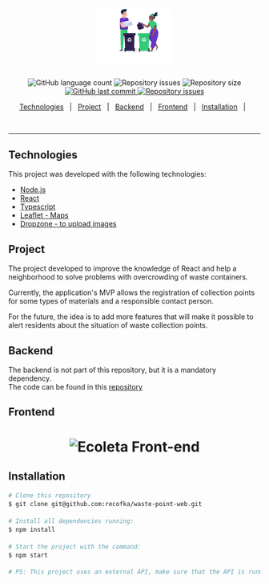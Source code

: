 <h1 align="center">
  <img alt="repo-image" title="#repo-image" src="src/assets/home-background.svg" width="150px" />
</h1>


<p align="center">

  <img alt="GitHub language count" src="https://img.shields.io/github/languages/count/recofka/waste-point-web?style=flat-square">
  
  <img alt="Repository issues" src="https://img.shields.io/github/languages/top/recofka/waste-point-web?style=flat-square">

  <img alt="Repository size" src="https://img.shields.io/github/repo-size/recofka/waste-point-web?style=flat-square">
  
  <a href="https://github.com/recofka/waste-point-web/commits/master">
    <img alt="GitHub last commit" src="https://img.shields.io/github/last-commit/recofka/waste-point-web?style=flat-square">
  </a>
  
  <a href="https://github.com/recofka/waste-point-web/issues">
    <img alt="Repository issues" src="https://img.shields.io/github/issues/recofka/waste-point-web?style=flat-square">
  </a>
  
</p>

<p align="center">
  <a href="#-technologies">Technologies</a>&nbsp;&nbsp;&nbsp;|&nbsp;&nbsp;
  <a href="#-project">Project</a>&nbsp;&nbsp;&nbsp;|&nbsp;&nbsp;
  <a href="#-backend">Backend</a>&nbsp;&nbsp;&nbsp;|&nbsp;&nbsp;
  <a href="#-frontend">Frontend</a>&nbsp;&nbsp;&nbsp;|&nbsp;&nbsp;
  <!-- <a href="#-goals">Goals</a>&nbsp;&nbsp;&nbsp;|&nbsp;&nbsp; -->
  <!-- <a href="#-features">Features</a>&nbsp;&nbsp;&nbsp;|&nbsp;&nbsp; -->
  <a href="#-installation">Installation</a>&nbsp;&nbsp;&nbsp;|&nbsp;&nbsp;
</p>

<br>


---

##  Technologies

This project was developed with the following technologies:

- [Node.js](https://nodejs.org/en/)
- [React](https://reactjs.org)
- [Typescript](https://www.typescriptlang.org/)
- [Leaflet - Maps](https://leafletjs.com/examples/quick-start/)
- [Dropzone - to upload images](https://react-dropzone.js.org/)


##  Project
The project developed to improve the knowledge of React and help a neighborhood to solve problems with overcrowding of waste containers.

Currently, the application's MVP allows the registration of collection points for some types of materials and a responsible contact person.

For the future, the idea is to add more features that will make it possible to alert residents about the situation of waste collection points.
 
##  Backend

  The backend is not part of this repository, but it is a mandatory dependency.
  <br>
  The code can be found in this [repository](https://github.com/recofka/Waste-Point-API)


##  Frontend
<h1 align="center">
    <img alt="Ecoleta Front-end" title="#gif" src="https://media.giphy.com/media/IzXkAkQ8CT8nrk5aL1/giphy.gif" />
</h1>



<!-- ##  Goals

<p>Goals</p>

## Features

<p>Features</p> -->


##  Installation

```bash
# Clone this repository
$ git clone git@github.com:recofka/waste-point-web.git

# Install all dependencies running:
$ npm install

# Start the project with the command:
$ npm start

# PS: This project uses an external API, make sure that the API is running for a good functioning of this application

```
